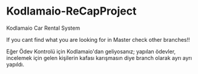 # Kodlamaio-ReCapProject
Kodlamaio Car Rental System

If you cant find what you are looking for in Master check other branches!!

Eğer Ödev Kontrolü için Kodlamaio'dan geliyosanız; yapılan ödevler, incelemek için gelen kişilerin kafası karışmasın diye branch olarak ayrı ayrı yapıldı. 
